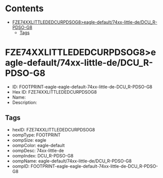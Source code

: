 



Contents
========

* [FZE74XXLITTLEDEDCURPDSOG8>eagle-default/74xx-little-de/DCU_R-PDSO-G8](#fze74xxlittlededcurpdsog8eagle-default74xx-little-dedcu_r-pdso-g8)
	* [Tags](#tags)

# FZE74XXLITTLEDEDCURPDSOG8>eagle-default/74xx-little-de/DCU_R-PDSO-G8

- ID: FOOTPRINT-eagle-eagle-default-74xx-little-de-DCU_R-PDSO-G8
- Hex ID: FZE74XXLITTLEDEDCURPDSOG8
- Name: 
- Description: 

## Tags

- hexID: FZE74XXLITTLEDEDCURPDSOG8
- oompType: FOOTPRINT
- oompSize: eagle
- oompColor: eagle-default
- oompDesc: 74xx-little-de
- oompIndex: DCU_R-PDSO-G8
- oompName: eagle-default/74xx-little-de/DCU_R-PDSO-G8
- oompID: FOOTPRINT-eagle-eagle-default-74xx-little-de-DCU_R-PDSO-G8

